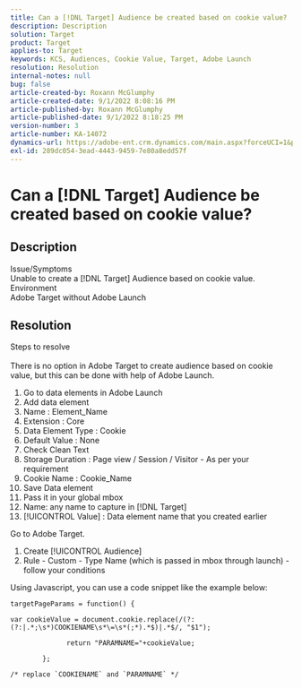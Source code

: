 ```yaml
---
title: Can a [!DNL Target] Audience be created based on cookie value?
description: Description
solution: Target
product: Target
applies-to: Target
keywords: KCS, Audiences, Cookie Value, Target, Adobe Launch
resolution: Resolution
internal-notes: null
bug: false
article-created-by: Roxann McGlumphy
article-created-date: 9/1/2022 8:08:16 PM
article-published-by: Roxann McGlumphy
article-published-date: 9/1/2022 8:18:25 PM
version-number: 3
article-number: KA-14072
dynamics-url: https://adobe-ent.crm.dynamics.com/main.aspx?forceUCI=1&pagetype=entityrecord&etn=knowledgearticle&id=2eaa97cd-312a-ed11-9db1-002248086a27
exl-id: 289dc054-3ead-4443-9459-7e80a8edd57f
---
```

# Can a [!DNL Target] Audience be created based on cookie value?

## Description

Issue/Symptoms<br>
Unable to create a [!DNL Target] Audience based on cookie value.
<br>Environment<br>
Adobe Target without Adobe Launch




## Resolution

Steps to resolve<br><br>
There is no option in Adobe Target to create audience based on cookie value, but this can be done with help of Adobe Launch.

1. Go to data elements in Adobe Launch
2. Add data element
3. Name : Element_Name
4. Extension : Core
5. Data Element Type : Cookie
6. Default Value : None
7. Check Clean Text
8. Storage Duration : Page view / Session / Visitor - As per your requirement
9. Cookie Name : Cookie_Name
10. Save Data element
11. Pass it in your global mbox
12. Name: any name to capture in [!DNL Target]
13. [!UICONTROL Value] : Data element name that you created earlier




Go to Adobe Target.

1. Create [!UICONTROL Audience]
2. Rule - Custom - Type Name (which is passed in mbox through launch) - follow your conditions




Using Javascript, you can use a code snippet like the example below:


```
targetPageParams = function() {

var cookieValue = document.cookie.replace(/(?:(?:|.*;\s*)COOKIENAME\s*\=\s*(;*).*$)|.*$/, "$1");

              return "PARAMNAME="+cookieValue;

        };

/* replace `COOKIENAME` and `PARAMNAME` */
```
